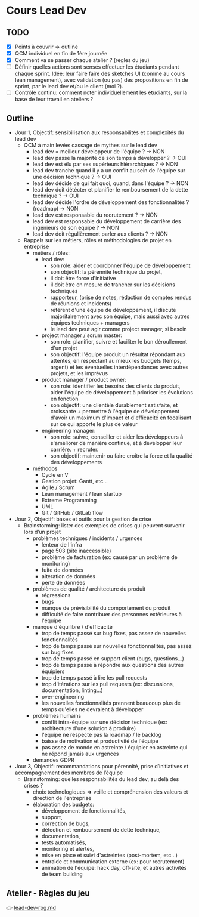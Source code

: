 # Cours Lead Dev

## TODO

- [x] Points à couvrir => outline
- [x] QCM individuel en fin de 1ère journée
- [x] Comment va se passer chaque atelier ? (règles du jeu)
- [ ] Définir quelles actions sont sensés effectuer les étudiants pendant chaque sprint. Idée: leur faire faire des sketches UI (comme au cours lean management), avec validation (ou pas) des propositions en fin de sprint, par le lead dev et/ou le client (moi ?).
- [ ] Contrôle continu: comment noter individuellement les étudiants, sur la base de leur travail en ateliers ?

## Outline

- Jour 1, Objectif: sensibilisation aux responsabilités et complexités du lead dev
  - QCM à main levée: cassage de mythes sur le lead dev
    - lead dev = meilleur développeur de l'équipe ? -> NON
    - lead dev passe la majorité de son temps à développer ? -> OUI
    - lead dev est élu par ses supérieurs hiérarchiques ? -> NON
    - lead dev tranche quand il y a un conflit au sein de l'équipe sur une décision technique ? -> OUI
    - lead dev décide de qui fait quoi, quand, dans l'équipe ? -> NON
    - lead dev doit détécter et planifier le remboursement de la dette technique ? -> OUI
    - lead dev décide l'ordre de développement des fonctionnalités ? (roadmap) -> NON
    - lead dev est responsable du recrutement ? -> NON
    - lead dev est responsable du développement de carrière des ingénieurs de son équipe ? -> NON
    - lead dev doit régulièrement parler aux clients ? -> NON
  - Rappels sur les métiers, rôles et méthodologies de projet en entreprise
    - métiers / rôles:
      - lead dev:
        - son role: aider et coordonner l'équipe de développement
        - son objectif: la pérennité technique du projet,
        - il doit être force d'initiative
        - il doit être en mesure de trancher sur les décisions techniques
        - rapporteur, (prise de notes, rédaction de comptes rendus de réunions et incidents)
        - référent d'une équipe de développement, il discute majoritairement avec son équipe, mais aussi avec autres équipes techniques + managers
        - le lead dev peut agir comme project manager, si besoin
      - project manager / scrum master:
        - son role: planifier, suivre et faciliter le bon déroullement d'un projet
        - son objectif: l'équipe produit un résultat répondant aux attentes, en respectant au mieux les budgets (temps, argent) et les éventuelles interdépendances avec autres projets, et les imprévus
      - product manager / product owner:
        - son role: identifier les besoins des clients du produit, aider l'équipe de développement à prioriser les évolutions en fonction
        - son objectif: une clientèle durablement satisfaite, et croissante + permettre à l'équipe de développement d'avoir un maximum d'impact et d'efficacité en focalisant sur ce qui apporte le plus de valeur
      - engineering manager:
        - son role: suivre, conseiller et aider les développeurs à s'améliorer de manière continue, et à développer leur carrière. + recruter.
        - son objectif: maintenir ou faire croitre la force et la qualité des développements
    - méthodos
      - Cycle en V
      - Gestion projet: Gantt, etc...
      - Agile / Scrum
      - Lean management / lean startup
      - Extreme Programming
      - UML
      - Git / GitHub / GitLab flow
- Jour 2, Objectif: bases et outils pour la gestion de crise
  - Brainstorming: lister des exemples de crises qui peuvent survenir lors d’un projet
    - problèmes techniques / incidents / urgences
      - lenteur de l'infra
      - page 503 (site inaccessible)
      - problème de facturation (ex: causé par un problème de monitoring)
      - fuite de données
      - alteration de données
      - perte de données
    - problèmes de qualité / architecture du produit
      - régressions
      - bugs
      - manque de prévisibilité du comportement du produit
      - difficulté de faire contribuer des personnes extérieures à l'équipe
    - manque d'équilibre / d'efficacité
      - trop de temps passé sur bug fixes, pas assez de nouvelles fonctionnalités
      - trop de temps passé sur nouvelles fonctionnalités, pas assez sur bug fixes
      - trop de temps passé en support client (bugs, questions...)
      - trop de temps passé à répondre aux questions des autres équipiers
      - trop de temps passé à lire les pull requests
      - trop d'itérations sur les pull requests (ex: discussions, documentation, linting...)
      - over-engineering
      - les nouvelles fonctionnalités prennent beaucoup plus de temps qu'elles ne devraient à développer
    - problèmes humains
      - conflit intra-équipe sur une décision technique (ex: architecture d'une solution à produire)
      - l'équipe ne respecte pas la roadmap / le backlog
      - baisse de motivation et productivité de l'équipe
      - pas assez de monde en astreinte / équipier en astreinte qui ne répond jamais aux urgences
    - demandes GDPR
- Jour 3, Objectif: recommandations pour pérennité, prise d’initiatives et accompagnement des membres de l’équipe
  - Brainstorming: quelles responsabilités du lead dev, au delà des crises ?
    - choix technologiques => veille et compréhension des valeurs et direction de l'entreprise
    - élaboration des budgets:
      - développement de fonctionnalités,
      - support,
      - correction de bugs,
      - détection et remboursement de dette technique,
      - documentation,
      - tests automatisés,
      - monitoring et alertes,
      - mise en place et suivi d'astreintes (post-mortem, etc...)
      - entraide et communication externe (ex: pour recrutement)
      - animation de l'équipe: hack day, off-site, et autres activités de team building

## Atelier - Règles du jeu

👉 [lead-dev-rpg.md](lead-dev-rpg.md)
